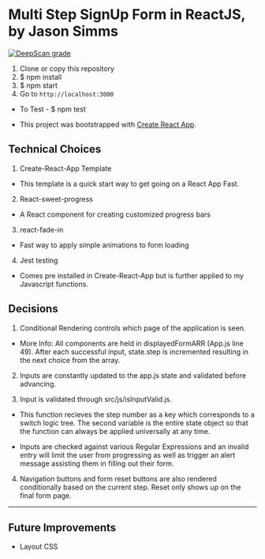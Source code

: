 # Multi Step SignUp Form in ReactJS, by Jason Simms

[![DeepScan grade](https://deepscan.io/api/teams/2472/projects/3556/branches/31597/badge/grade.svg)](https://deepscan.io/dashboard#view=project&tid=2472&pid=3556&bid=31597)

1. Clone or copy this repository
2. $ npm install
3. $ npm start
4. Go to `http://localhost:3000`

- To Test -  $ npm test

-   This project was bootstrapped with [Create React App](https://github.com/facebook/create-react-app).

## Technical Choices
1. Create-React-App Template   

- This template is a quick start way to get going on a React App Fast.

2. React-sweet-progress 

- A React component for creating customized progress bars

3. react-fade-in

- Fast way to apply simple animations to form loading

4. Jest testing

- Comes pre installed in Create-React-App but is further applied to my Javascript functions.

## Decisions

1.  Conditional Rendering controls which page of the application is seen.  

- More Info: All components are held in displayedFormARR (App.js line 49). After each successful input, state.step is incremented resulting in the next choice from the array.

2.  Inputs are constantly updated to the app.js state and validated before advancing.

3.  Input is validated through src/js/isInputValid.js.

- This function recieves the step number as a key which corresponds to a switch logic tree.  The second variable is the entire state object so that the function can always be applied universally at any time.

- Inputs are checked against various Regular Expressions and an invalid entry will limit the user from progressing as well as trigger an alert message assisting them in filling out their form.

4. Navigation buttons and form reset buttons are also rendered conditionally based on the current step. Reset only shows up on the final form page.



****

## Future Improvements

- Layout CSS
